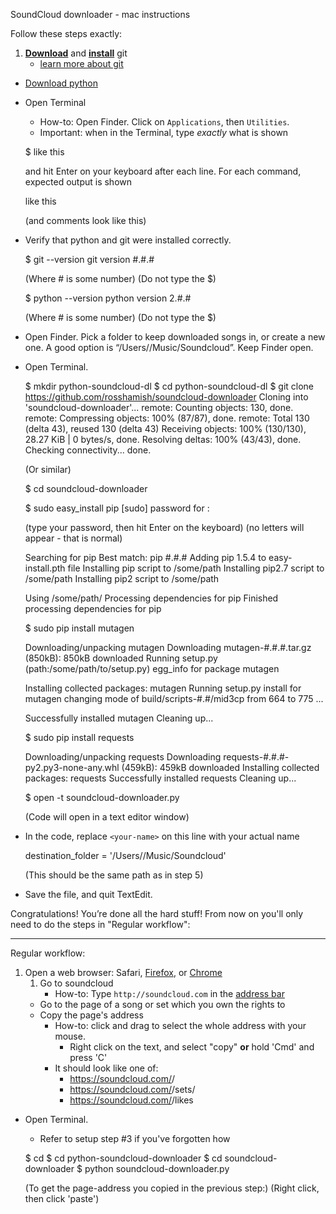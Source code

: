 SoundCloud downloader - mac instructions

Follow these steps exactly:

1. **[Download](http://git-scm.com/download/mac)** and **[install](http://git-scm.com/book/en/v2/Getting-Started-Installing-Git#Installing-on-Mac)** git
    - [learn more about git](http://cswsolutions.com/featured-post/git-for-non-developers/)

* [Download python](https://www.python.org/downloads/release/python-342/)

* Open Terminal
    * How-to: Open Finder. Click on `Applications`, then `Utilities`. 
    * Important: when in the Terminal, type *exactly* what is shown

    $ like this

    and hit Enter on your keyboard after each line. For each command, expected output is shown

    like this

    (and comments look like this)

* Verify that python and git were installed correctly.

    $ git --version
    git version #.#.#

    (Where # is some number)
    (Do not type the $)

    $ python --version
    python version 2.#.#

    (Where # is some number)
    (Do not type the $)

* Open Finder. Pick a folder to keep downloaded songs in, or create a new one. A good option is “/Users/<your-name>/Music/Soundcloud”. Keep Finder open.

* Open Terminal.

    $ mkdir python-soundcloud-dl
    $ cd python-soundcloud-dl
    $ git clone https://github.com/rosshamish/soundcloud-downloader
    Cloning into 'soundcloud-downloader'...
    remote: Counting objects: 130, done.
    remote: Compressing objects: 100% (87/87), done.
    remote: Total 130 (delta 43), reused 130 (delta 43)
    Receiving objects: 100% (130/130), 28.27 KiB | 0 bytes/s, done.
    Resolving deltas: 100% (43/43), done.
    Checking connectivity... done.

    (Or similar)

    $ cd soundcloud-downloader

    $ sudo easy_install pip
    [sudo] password for <your-name>: 

    (type your password, then hit Enter on the keyboard)
    (no letters will appear - that is normal)

    Searching for pip
    Best match: pip #.#.#
    Adding pip 1.5.4 to easy-install.pth file
    Installing pip script to /some/path
    Installing pip2.7 script to /some/path
    Installing pip2 script to /some/path

    Using /some/path/
    Processing dependencies for pip
    Finished processing dependencies for pip

    $ sudo pip install mutagen

    Downloading/unpacking mutagen
      Downloading mutagen-#.#.#.tar.gz (850kB): 850kB downloaded
      Running setup.py (path:/some/path/to/setup.py) egg_info for package mutagen
        
    Installing collected packages: mutagen
      Running setup.py install for mutagen
        changing mode of build/scripts-#.#/mid3cp from 664 to 775
        ...

    Successfully installed mutagen
    Cleaning up...

    $ sudo pip install requests

    Downloading/unpacking requests
      Downloading requests-#.#.#-py2.py3-none-any.whl (459kB): 459kB downloaded
    Installing collected packages: requests
    Successfully installed requests
    Cleaning up...

    $ open -t soundcloud-downloader.py

    (Code will open in a text editor window)

* In the code, replace `<your-name>` on this line with your actual name

    destination_folder = '/Users/<your-name>/Music/Soundcloud'

    (This should be the same path as in step 5)

* Save the file, and quit TextEdit.

Congratulations! You’re done all the hard stuff! From now on you'll only need to do the steps in "Regular workflow":

------

Regular workflow:

1. Open a web browser: Safari, [Firefox], or [Chrome]
    1. Go to soundcloud
        * How-to: Type `http://soundcloud.com` in the [address bar](http://www.basicsbee.com/lesson3.html)
    * Go to the page of a song or set which you own the rights to
    * Copy the page's address
        * How-to: click and drag to select the whole address with your mouse. 
            * Right click on the text, and select "copy" **or** hold 'Cmd' and press 'C'
        * It should look like one of:
            * https://soundcloud.com/<user>/<track-name>
            * https://soundcloud.com/<user>/sets/<set-name>
            * https://soundcloud.com/<user>/likes 

* Open Terminal.
    * Refer to setup step #3 if you've forgotten how

    $ cd
    $ cd python-soundcloud-downloader
    $ cd soundcloud-downloader
    $ python soundcloud-downloader.py <page-address>

    (To get the page-address you copied in the previous step:)
    (Right click, then click 'paste')

[Firefox]: https://www.mozilla.org/en-US/firefox/new/
[Chrome]: http://www.google.ca/chrome/